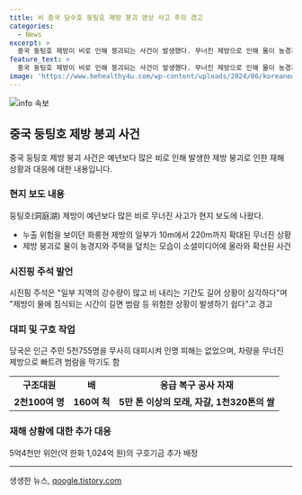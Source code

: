 ```yaml
---
title: 비 중국 담수호 둥팅호 제방 붕괴 영상 사고 주의 경고
categories:
  - News
excerpt: >
  중국 둥팅호 제방이 비로 인해 붕괴되는 사건이 발생했다. 무너진 제방으로 인해 물이 농경지와 주택을 덮치는 모습이 소셜미디어에 올라왔으며, 시진핑 주석은 상황을 심각하게 보고했다. 당국은 주변 주민들을 대피시키고 응급 복구 작업에 착수했으며, 추가적인 재해 구호기금이 배정됐다. 이와 별도로 중국은 폭염과 폭우로 인해 고통받고 있어, 극단적인 날씨 현상이 계속되고 있다.
feature_text: >
  중국 둥팅호 제방이 비로 인해 붕괴되는 사건이 발생했다. 무너진 제방으로 인해 물이 농경지와 주택을 덮치는 모습이 소셜미디어에 올라왔으며, 시진핑 주석은 상황을 심각하게 보고했다. 당국은 주변 주민들을 대피시키고 응급 복구 작업에 착수했으며, 추가적인 재해 구호기금이 배정됐다. 이와 별도로 중국은 폭염과 폭우로 인해 고통받고 있어, 극단적인 날씨 현상이 계속되고 있다.
image: 'https://www.behealthy4u.com/wp-content/uploads/2024/06/koreanews.jpg'
---
```


<p><img src="https://www.behealthy4u.com/wp-content/uploads/2024/06/koreanews.jpg" alt="info 속보" /></p>

<h2 data-ke-size="size26">중국 둥팅호 제방 붕괴 사건</h2>

<p data-ke-size="size16">중국 둥팅호 제방 붕괴 사건은 예년보다 많은 비로 인해 발생한 제방 붕괴로 인한 재해 상황과 대응에 대한 내용입니다.</p>

<h3>현지 보도 내용</h3>

<p data-ke-size="size16">둥팅호(洞庭湖) 제방이 예년보다 많은 비로 무너진 사고가 현지 보도에 나왔다.</p>

<ul>
  <li>누출 위험을 보이던 화룽현 제방의 일부가 10m에서 220m까지 확대된 무너진 상황</li>
  <li>제방 붕괴로 물이 농경지와 주택을 덮치는 모습이 소셜미디어에 올라와 확산된 사건</li>
</ul>

<h3>시진핑 주석 발언</h3>

<p data-ke-size="size16">시진핑 주석은 "일부 지역의 강수량이 많고 비 내리는 기간도 길어 상황이 심각하다"며 "제방이 물에 침식되는 시간이 길면 범람 등 위험한 상황이 발생하기 쉽다"고 경고</p>

<h3>대피 및 구호 작업</h3>

<p data-ke-size="size16">당국은 인근 주민 5천755명을 무사히 대피시켜 인명 피해는 없었으며, 차량을 무너진 제방으로 빠트려 범람을 막기도 함</p>

<table>
  <tr>
    <td style="text-align: center; height: 17px;"><b>구조대원</b></td>
    <td style="text-align: center; height: 17px;"><b>배</b></td>
    <td style="text-align: center; height: 17px;"><b>응급 복구 공사 자재</b></td>
  </tr>
  <tr>
    <td style="text-align: center; height: 17px;"><b>2천100여 명</b></td>
    <td style="text-align: center; height: 17px;"><b>160여 척</b></td>
    <td style="text-align: center; height: 17px;"><b>5만 톤 이상의 모래, 자갈, 1천320톤의 쌀</b></td>
  </tr>
</table>

<h3>재해 상황에 대한 추가 대응</h3>

<p data-ke-size="size16">5억4천만 위안(약 한화 1,024억 원)의 구호기금 추가 배정</p>

<p data-ke-size="size16"></p>

<hr>
생생한 뉴스, <a href="https://qoogle.tistory.com" rel="dofollow">qoogle.tistory.com</a>


